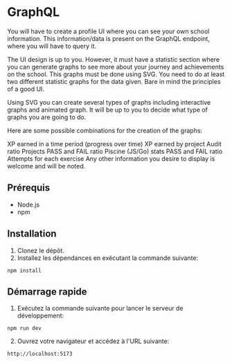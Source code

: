 # GraphQL

You will have to create a profile UI where you can see your own school information. This information/data is present on the GraphQL endpoint, where you will have to query it.

The UI design is up to you. However, it must have a statistic section where you can generate graphs to see more about your journey and achievements on the school. This graphs must be done using SVG. You need to do at least two different statistic graphs for the data given. Bare in mind the principles of a good UI.

Using SVG you can create several types of graphs including interactive graphs and animated graph. It will be up to you to decide what type of graphs you are going to do.

Here are some possible combinations for the creation of the graphs:

XP earned in a time period (progress over time)
XP earned by project
Audit ratio
Projects PASS and FAIL ratio
Piscine (JS/Go) stats
PASS and FAIL ratio
Attempts for each exercise
Any other information you desire to display is welcome and will be noted.

## Prérequis

- Node.js
- npm

## Installation

1. Clonez le dépôt.
2. Installez les dépendances en exécutant la commande suivante:

```
npm install
```


## Démarrage rapide

1. Exécutez la commande suivante pour lancer le serveur de développement:

```
npm run dev
```


2. Ouvrez votre navigateur et accédez à l'URL suivante:

```
http://localhost:5173
```